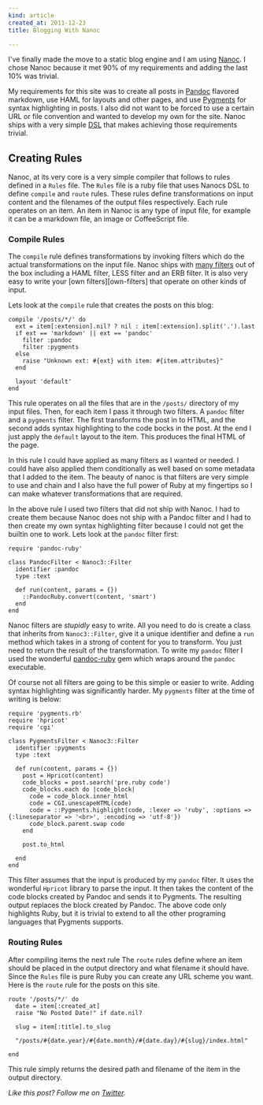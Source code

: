 ```yaml
---
kind: article
created_at: 2011-12-23
title: Blogging With Nanoc

---
```

I've finally made the move to a static blog engine and I am using [Nanoc][nanoc].
I chose Nanoc because it met 90% of my requirements and adding the last 10% was
trivial.

My requirements for this site was to create all posts in [Pandoc][pandoc] flavored
markdown, use HAML for layouts and other pages, and use [Pygments][pygments]
for syntax highlighting in posts. I also did not want to be forced to use a certain
URL or file convention and wanted to develop my own for the site. Nanoc ships
with a very simple [DSL][dsl] that makes achieving those requirements trivial.


## Creating Rules ##
Nanoc, at its very core is a very simple compiler that follows to rules defined
in a `Rules` file. The `Rules` file is a ruby file that uses Nanocs DSL to define
`compile` and `route` rules. These rules define transformations on input content
and the filenames of the output files respectively. Each rule operates on an item.
An item in Nanoc is any type of input file, for example it can be a markdown file, an image
or CoffeeScript file.

### Compile Rules ###
The `compile` rule defines transformations by invoking filters which do the actual
transformations on the input file. Nanoc ships with [many filters][filters-list] out of the box
including a HAML filter, LESS filter and an ERB filter. It is also very easy
to write your [own filters][own-filters] that operate on other kinds of input.

Lets look at the `compile` rule that creates the posts on this blog:

~~~~~~~~~~~~~~~~~~~~~~~~ {.ruby}
compile '/posts/*/' do
  ext = item[:extension].nil? ? nil : item[:extension].split('.').last
  if ext == 'markdown' || ext == 'pandoc'
    filter :pandoc
    filter :pygments
  else
    raise "Unknown ext: #{ext} with item: #{item.attributes}"
  end

  layout 'default'
end
~~~~~~~~~~~~~~~~~~~~~~~~

This rule operates on all the files that are in the `/posts/` directory of my
input files. Then, for each item I pass it through two filters. A
`pandoc` filter and a `pygments` filter. The first transforms the post in to HTML,
and the second adds syntax highlighting to the code bocks in the post. At the end
I just apply the `default` layout to the item. This produces the final HTML of the
page.

In this rule I could have applied as many filters as I wanted or needed. I could
have also applied them conditionally as well based on some metadata that I added
to the item. The beauty of nanoc is that filters are very simple to use and chain
and I also have the full power of Ruby at my fingertips so I can make whatever
transformations that are required.

In the above rule I used two filters that did not ship with Nanoc. I had to create
them because Nanoc does not ship with a Pandoc filter and I had to then create my
own syntax highlighting filter because I could not get the builtin one to work.
Lets look at the `pandoc` filter first:

~~~~~~~~~~~~~~~~~~~~~~~~ {.ruby}
require 'pandoc-ruby'

class PandocFilter < Nanoc3::Filter
  identifier :pandoc
  type :text

  def run(content, params = {})
    ::PandocRuby.convert(content, 'smart')
  end
end
~~~~~~~~~~~~~~~~~~~~~~~~

Nanoc filters are *stupidly* easy to write. All you need to do is create a class
that inherits from `Nanoc3::Filter`, give it a unique identifier and define a
`run` method which takes in a strong of content for you to transform. You just
need to return the result of the transformation. To write my `pandoc` filter
I used the wonderful [pandoc-ruby][pandoc-ruby] gem which wraps around the `pandoc`
executable.

Of course not all filters are going to be this simple or easier to write. Adding
syntax highlighting was significantly harder. My `pygments` filter at the time
of writing is below:

~~~~~~~~~~~~~~~~~~~~~~~~ {.ruby}
require 'pygments.rb'
require 'hpricot'
require 'cgi'

class PygmentsFilter < Nanoc3::Filter
  identifier :pygments
  type :text

  def run(content, params = {})
    post = Hpricot(content)
    code_blocks = post.search('pre.ruby code')
    code_blocks.each do |code_block|
      code = code_block.inner_html
      code = CGI.unescapeHTML(code)
      code = ::Pygments.highlight(code, :lexer => 'ruby', :options => {:lineseparator => '<br>', :encoding => 'utf-8'})
      code_block.parent.swap code
    end

    post.to_html

  end
end
~~~~~~~~~~~~~~~~~~~~~~~~

This filter assumes that the input is produced by my `pandoc` filter. It uses the
wonderful `Hpricot` library to parse the input. It then takes the content of the
code blocks created by Pandoc and sends it to Pygments. The resulting output replaces
the block created by Pandoc. The above code only highlights
Ruby, but it is trivial to extend to all the other programing languages that Pygments
supports.


### Routing Rules ###
After compiling items the next rule
The `route` rules define where an item should be placed in the output directory
and what filename it should have. Since the `Rules` file is pure Ruby you can
create any URL scheme you want. Here is the `route` rule for the posts on this site.

~~~~~~~~~~~~~~~~~~~~~~~~ {.ruby}
route '/posts/*/' do
  date = item[:created_at]
  raise "No Posted Date!" if date.nil?

  slug = item[:title].to_slug

  "/posts/#{date.year}/#{date.month}/#{date.day}/#{slug}/index.html"

end
~~~~~~~~~~~~~~~~~~~~~~~~

This rule simply returns the desired path and filename of the item in the output
directory.

*Like this post? Follow me on [Twitter][twitter].*

[nanoc]: http://nanoc.stoneship.org/
[dsl]: http://nanoc.stoneship.org/docs/api/3.2/Nanoc3/CompilerDSL.html
[pandoc]: http://johnmacfarlane.net/pandoc/
[pygments]: http://pygments.org/
[pandoc-ruby]: https://github.com/alphabetum/pandoc-ruby
[filters-list]: http://nanoc.stoneship.org/docs/4-basic-concepts/#filters
[own-filter]: http://nanoc.stoneship.org/docs/5-advanced-concepts/#writing-filters
[twitter]: http://www.twitter.com/zmanji
[to_slug]: http://rubygems.org/gems/to_slug
